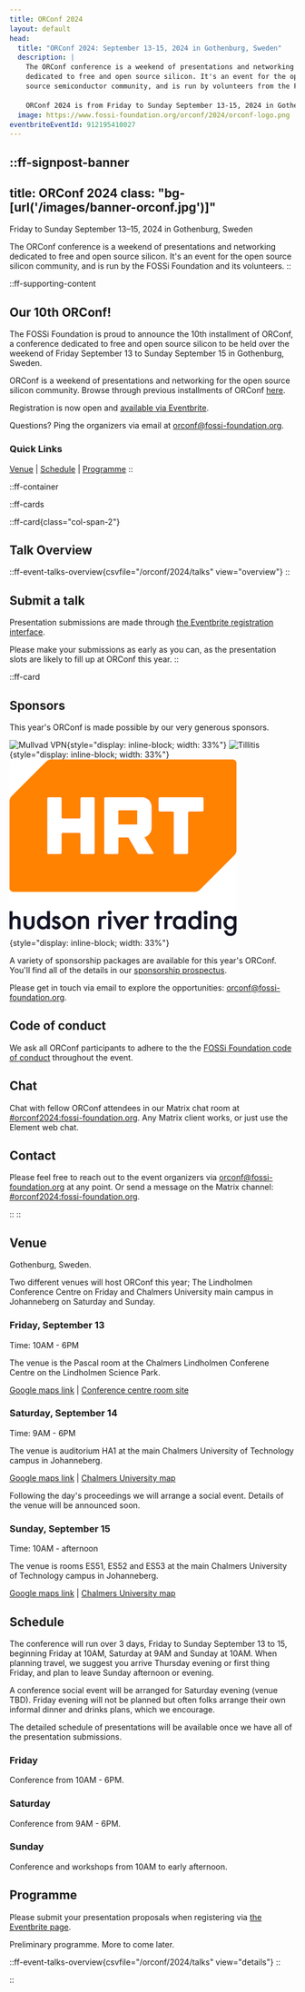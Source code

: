 ```yaml
---
title: ORConf 2024
layout: default
head:
  title: "ORConf 2024: September 13-15, 2024 in Gothenburg, Sweden"
  description: |
    The ORConf conference is a weekend of presentations and networking
    dedicated to free and open source silicon. It's an event for the open
    source semiconductor community, and is run by volunteers from the FOSSi Foundation.

    ORConf 2024 is from Friday to Sunday September 13-15, 2024 in Gothenburg, Sweden.
  image: https://www.fossi-foundation.org/orconf/2024/orconf-logo.png
eventbriteEventId: 912195410027
---
```


::ff-signpost-banner
---
title: ORConf 2024
class: "bg-[url('/images/banner-orconf.jpg')]"
---

Friday to Sunday September 13&ndash;15, 2024 in Gothenburg, Sweden

The ORConf conference is a weekend of presentations and networking dedicated to free and open source silicon. It's an event for the open source silicon community, and is run by the FOSSi Foundation and its volunteers.
::


::ff-supporting-content
## Our 10th ORConf!

The FOSSi Foundation is proud to announce the 10th installment of ORConf, a conference dedicated to free and open source silicon to be held over the weekend of Friday September 13 to Sunday September 15 in Gothenburg, Sweden.

ORConf is a weekend of presentations and networking for the open source silicon community. Browse through previous installments of ORConf [here](https://fossi-foundation.org/events/archive).

Registration is now open and [available via Eventbrite](https://www.eventbrite.com/e/orconf-2024-tickets-912195410027).

Questions? Ping the organizers via email at [orconf@fossi-foundation.org](mailto:orconf@fossi-foundation.org?subject=Question).

### Quick Links

[Venue](#venue) | [Schedule](#schedule) | [Programme](#programme)
::




::ff-container

::ff-cards

  ::ff-card{class="col-span-2"}
  ## Talk Overview

  ::ff-event-talks-overview{csvfile="/orconf/2024/talks" view="overview"}
  ::

  ## Submit a talk

  Presentation submissions are made through [the Eventbrite registration interface](https://www.eventbrite.com/e/orconf-2024-tickets-912195410027).

  Please make your submissions as early as you can, as the presentation slots are likely to fill up at ORConf this year.
  ::

  ::ff-card
  ## Sponsors

  This year's ORConf is made possible by our very generous sponsors.

  ![Mullvad VPN](MullvadVPN_logo_Round_RGB_Color_positive.png){style="display: inline-block; width: 33%"}
  ![Tillitis](TILLITIS_LOGO_BLAU_and_ANT.png){style="display: inline-block; width: 33%"}
  ![Hudson River Trading](hrt.png){style="display: inline-block; width: 33%"}

  A variety of sponsorship packages are available for this year's ORConf. You'll find all of the details in our [sponsorship prospectus](ORConf-2024-Sponsorship-Prospectus.pdf).

  Please get in touch via email to explore the opportunities: [orconf@fossi-foundation.org](mailto:orconf@fossi-foundation.org?subject=Sponsorship).

  ## Code of conduct

  We ask all ORConf participants to adhere to the the [FOSSi Foundation code of conduct](/code-of-conduct) throughout the event.

  ## Chat

  Chat with fellow ORConf attendees in our Matrix chat room at [#orconf2024:fossi-foundation.org](https://matrix.to/#/#orconf2024:fossi-foundation.org).
  Any Matrix client works, or just use the Element web chat.

  ## Contact

  Please feel free to reach out to the event organizers via [orconf@fossi-foundation.org](mailto:orconf@fossi-foundation.org) at any point. Or send a message on the Matrix channel: [#orconf2024:fossi-foundation.org](https://matrix.to/#/#orconf2024:fossi-foundation.org).

  ::
::



## Venue

Gothenburg, Sweden.

Two different venues will host ORConf this year; The Lindholmen Conference Centre on Friday and Chalmers University main campus in Johanneberg on Saturday and Sunday.

### Friday, September 13

Time: 10AM - 6PM

The venue is the Pascal room at the Chalmers Lindholmen Conferene Centre on the Lindholmen Science Park.

[Google maps link](https://maps.app.goo.gl/pdo2GveTnSBo7VrT9) | [Conference centre room site](https://chalmerskonferens.se/en/konferens/lindholmen-conference-centre/konferenslokal-pascal/)

### Saturday, September 14

Time: 9AM - 6PM

The venue is auditorium HA1 at the main Chalmers University of Technology campus in Johanneberg.

[Google maps link](https://maps.app.goo.gl/4RtQDMTSQJRd5kFL6) | [Chalmers University map](https://maps.chalmers.se/#971e00c6-6f9a-46ce-9894-687adb1fa8ea)

Following the day's proceedings we will arrange a social event. Details of the venue will be announced soon.

### Sunday, September 15

Time: 10AM - afternoon

The venue is rooms ES51, ES52 and ES53 at the main Chalmers University of Technology campus in Johanneberg.

[Google maps link](https://www.google.com/maps/@57.6877865,11.979491,18.37z?entry=ttu) | [Chalmers University map](http://maps.chalmers.se/#abb49f72-9df3-42c4-9298-788edba3090c)

## Schedule

The conference will run over 3 days, Friday to Sunday September 13 to 15, beginning Friday at 10AM, Saturday at 9AM and Sunday at 10AM. When planning travel, we suggest you arrive Thursday evening or first thing Friday, and plan to leave Sunday afternoon or evening.

A conference social event will be arranged for Saturday evening (venue TBD). Friday evening will not be planned but often folks arrange their own informal dinner and drinks plans, which we encourage.

The detailed schedule of presentations will be available once we have all of the presentation submissions.

### Friday

Conference from 10AM - 6PM.

### Saturday

Conference from 9AM - 6PM.

### Sunday

Conference and workshops from 10AM to early afternoon.

## Programme

Please submit your presentation proposals when registering via [the Eventbrite page](https://www.eventbrite.com/e/orconf-2024-tickets-912195410027).

Preliminary programme. More to come later.

::ff-event-talks-overview{csvfile="/orconf/2024/talks" view="details"}
::


::
